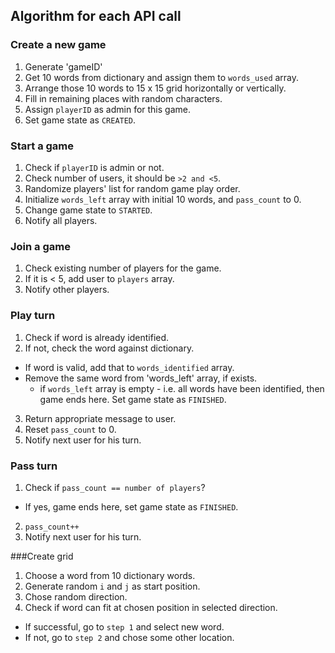 ## Algorithm for each API call

### Create a new game
1. Generate 'gameID'
2. Get 10 words from dictionary and assign them to `words_used` array.
3. Arrange those 10 words to 15 x 15 grid horizontally or vertically.
4. Fill in remaining places with random characters.
5. Assign `playerID` as admin for this game.
6. Set game state as `CREATED`.

### Start a game
1. Check if `playerID` is admin or not.
2. Check number of users, it should be `>2 and <5`.
3. Randomize players' list for random game play order.
4. Initialize `words_left` array with initial 10 words, and `pass_count` to 0.
5. Change game state to `STARTED`.
6. Notify all players.

### Join a game
1. Check existing number of players for the game.
2. If it is < 5, add user to `players` array.
3. Notify other players.

### Play turn
1. Check if word is already identified.
2. If not, check the word against dictionary.
  - If word is valid, add that to `words_identified` array.
  - Remove the same word from 'words_left' array, if exists.
    - if `words_left` array is empty - i.e. all words have been identified, then game ends here. Set game state as `FINISHED`.
3. Return appropriate message to user.
4. Reset `pass_count` to 0.
5. Notify next user for his turn.

### Pass turn
1. Check if `pass_count == number of players`?
  - If yes, game ends here, set game state as `FINISHED`.
2. `pass_count++`
3. Notify next user for his turn.

###Create grid
1. Choose a word from 10 dictionary words.
2. Generate random `i` and `j` as start position.
3. Chose random direction.
4. Check if word can fit at chosen position in selected direction.
  - If successful, go to `step 1` and select new word.
  - If not, go to `step 2` and chose some other location.
